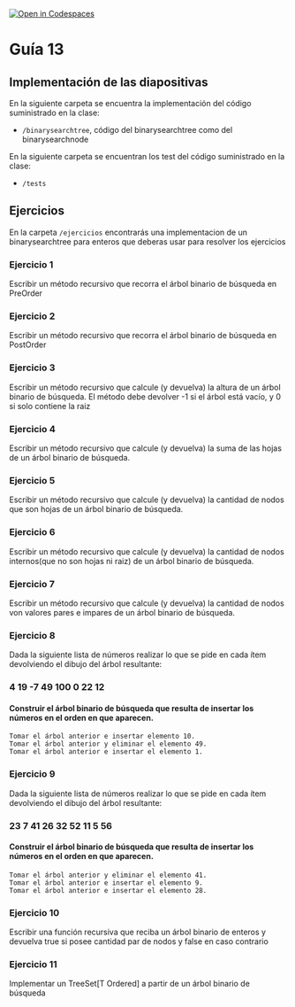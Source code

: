 [![Open in Codespaces](https://classroom.github.com/assets/launch-codespace-7f7980b617ed060a017424585567c406b6ee15c891e84e1186181d67ecf80aa0.svg)](https://classroom.github.com/open-in-codespaces?assignment_repo_id=11223787)
# Guía 13
## Implementación de las diapositivas

En la siguiente carpeta se encuentra la implementación del código suministrado en la clase:

- `/binarysearchtree`, código del binarysearchtree como del binarysearchnode

En la siguiente carpeta se encuentran los test del código suministrado en la clase:

- `/tests`

## Ejercicios

En la carpeta `/ejercicios` encontrarás una implementacion de un binarysearchtree para enteros que deberas usar para resolver los ejercicios


### Ejercicio 1
Escribir un método recursivo que recorra el árbol binario de búsqueda en PreOrder

### Ejercicio 2
Escribir un método recursivo que recorra el árbol binario de búsqueda en PostOrder

### Ejercicio 3
Escribir un método recursivo que calcule (y devuelva) la altura de un árbol binario de búsqueda. El método debe devolver -1 si el árbol está vacío, y 0 si solo contiene la raiz

### Ejercicio 4
Escribir un método recursivo que calcule (y devuelva) la suma de las hojas de un árbol binario de búsqueda.

### Ejercicio 5
Escribir un método recursivo que calcule (y devuelva) la cantidad de nodos que son hojas de un árbol binario de búsqueda.

### Ejercicio 6
Escribir un método recursivo que calcule (y devuelva) la cantidad de nodos internos(que no son hojas ni raiz) de un árbol binario de búsqueda.

### Ejercicio 7
Escribir un método recursivo que calcule (y devuelva) la cantidad de nodos von valores pares e impares de un árbol binario de búsqueda.

### Ejercicio 8
Dada la siguiente lista de números realizar lo que se pide en cada ítem devolviendo el dibujo del árbol resultante:
###	4    19    -7    49    100    0    22    12
#### Construir el árbol binario de búsqueda que resulta de insertar los números en el orden en que aparecen.
    Tomar el árbol anterior e insertar elemento 10.
    Tomar el árbol anterior y eliminar el elemento 49.
    Tomar el árbol anterior e insertar el elemento 1.

### Ejercicio 9
Dada la siguiente lista de números realizar lo que se pide en cada ítem devolviendo el dibujo del árbol resultante:
###	23    7    41    26    32    52    11    5    56
#### Construir el árbol binario de búsqueda que resulta de insertar los números en el orden en que aparecen.
    Tomar el árbol anterior y eliminar el elemento 41.
    Tomar el árbol anterior e insertar el elemento 9.
    Tomar el árbol anterior e insertar el elemento 28.

### Ejercicio 10
Escribir una función recursiva que reciba un árbol binario de enteros y devuelva true si posee cantidad par de nodos y false en caso contrario

### Ejercicio 11
Implementar un TreeSet[T Ordered] a partir de un árbol binario de búsqueda
